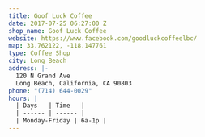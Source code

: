 ```yaml
---
title: Goof Luck Coffee
date: 2017-07-25 06:27:00 Z
shop_name: Goof Luck Coffee
website: https://www.facebook.com/goodluckcoffeelbc/
map: 33.762122, -118.147761
type: Coffee Shop
city: Long Beach
address: |-
  120 N Grand Ave
  Long Beach, California, CA 90803
phone: "(714) 644-0029"
hours: |
  | Days   | Time   |
  | ------ | ------ |
  | Monday-Friday | 6a-1p |
---
```


